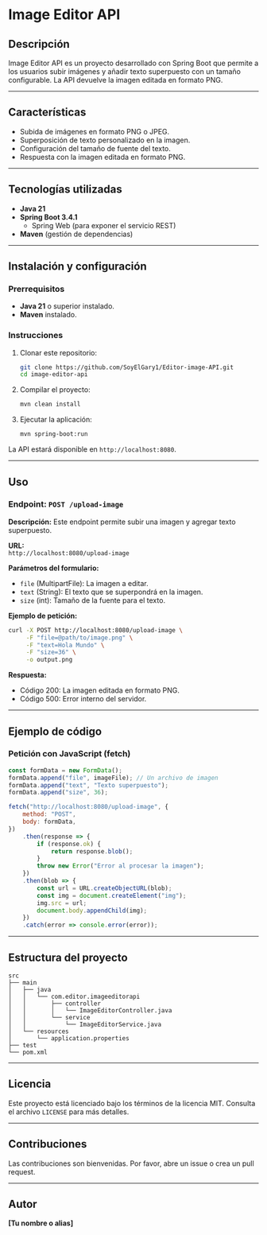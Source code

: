 # Image Editor API

## Descripción
Image Editor API es un proyecto desarrollado con Spring Boot que permite a los usuarios subir imágenes y añadir texto superpuesto con un tamaño configurable. La API devuelve la imagen editada en formato PNG.

---

## Características
- Subida de imágenes en formato PNG o JPEG.
- Superposición de texto personalizado en la imagen.
- Configuración del tamaño de fuente del texto.
- Respuesta con la imagen editada en formato PNG.

---

## Tecnologías utilizadas
- **Java 21**
- **Spring Boot 3.4.1**
    - Spring Web (para exponer el servicio REST)
- **Maven** (gestión de dependencias)

---

## Instalación y configuración

### Prerrequisitos
- **Java 21** o superior instalado.
- **Maven** instalado.

### Instrucciones
1. Clonar este repositorio:
   ```bash
   git clone https://github.com/SoyElGary1/Editor-image-API.git
   cd image-editor-api
   ```
2. Compilar el proyecto:
   ```bash
   mvn clean install
   ```
3. Ejecutar la aplicación:
   ```bash
   mvn spring-boot:run
   ```

La API estará disponible en `http://localhost:8080`.

---

## Uso

### Endpoint: `POST /upload-image`
**Descripción:** Este endpoint permite subir una imagen y agregar texto superpuesto.

**URL:**  
`http://localhost:8080/upload-image`

**Parámetros del formulario:**
- `file` (MultipartFile): La imagen a editar.
- `text` (String): El texto que se superpondrá en la imagen.
- `size` (int): Tamaño de la fuente para el texto.

**Ejemplo de petición:**
```bash
curl -X POST http://localhost:8080/upload-image \
     -F "file=@path/to/image.png" \
     -F "text=Hola Mundo" \
     -F "size=36" \
     -o output.png
```

**Respuesta:**
- Código 200: La imagen editada en formato PNG.
- Código 500: Error interno del servidor.

---

## Ejemplo de código

### Petición con JavaScript (fetch)
```javascript
const formData = new FormData();
formData.append("file", imageFile); // Un archivo de imagen
formData.append("text", "Texto superpuesto");
formData.append("size", 36);

fetch("http://localhost:8080/upload-image", {
    method: "POST",
    body: formData,
})
    .then(response => {
        if (response.ok) {
            return response.blob();
        }
        throw new Error("Error al procesar la imagen");
    })
    .then(blob => {
        const url = URL.createObjectURL(blob);
        const img = document.createElement("img");
        img.src = url;
        document.body.appendChild(img);
    })
    .catch(error => console.error(error));
```

---

## Estructura del proyecto
```
src
├── main
│   ├── java
│   │   └── com.editor.imageeditorapi
│   │       ├── controller
│   │       │   └── ImageEditorController.java
│   │       └── service
│   │           └── ImageEditorService.java
│   └── resources
│       └── application.properties
├── test
└── pom.xml
```

---

## Licencia
Este proyecto está licenciado bajo los términos de la licencia MIT. Consulta el archivo `LICENSE` para más detalles.

---

## Contribuciones
Las contribuciones son bienvenidas. Por favor, abre un issue o crea un pull request.

---

## Autor
**[Tu nombre o alias]**


